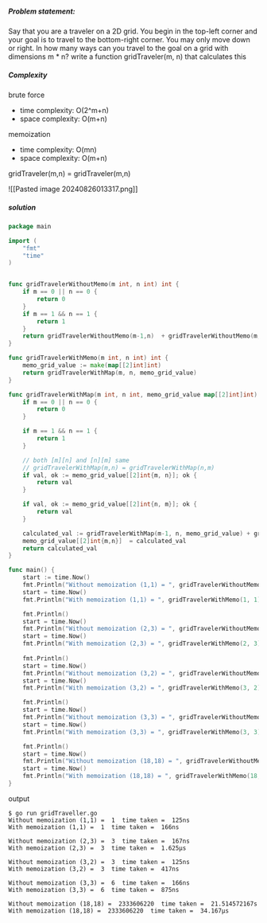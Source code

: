 ##### Problem statement:
Say that you are a traveler on a 2D grid. You begin in the top-left corner and your goal is to travel to the bottom-right corner. You may only move down or right.
In how many ways can you travel to the goal on a grid with dimensions m * n?
write a function gridTraveler(m, n) that calculates this


##### Complexity
brute force
- time complexity: O(2^m+n)
- space complexity: O(m+n)

memoization
- time complexity: O(mn)
- space complexity: O(m+n)

gridTraveler(m,n) = gridTraveler(m,n)

![[Pasted image 20240826013317.png]]


##### solution
```go
package main

import (
	"fmt"
	"time"
)


func gridTravelerWithoutMemo(m int, n int) int {
	if m == 0 || n == 0 {
		return 0
	}
	if m == 1 && n == 1 {
		return 1
	}
	return gridTravelerWithoutMemo(m-1,n)  + gridTravelerWithoutMemo(m, n-1)
}

func gridTravelerWithMemo(m int, n int) int {
	memo_grid_value := make(map[[2]int]int)
	return gridTravelerWithMap(m, n, memo_grid_value)
}

func gridTravelerWithMap(m int, n int, memo_grid_value map[[2]int]int) int {
	if m == 0 || n == 0 {
		return 0
	}

	if m == 1 && n == 1 {
		return 1
	}

	// both [m][n] and [n][m] same
	// gridTravelerWithMap(m,n) = gridTravelerWithMap(n,m)
	if val, ok := memo_grid_value[[2]int{m, n}]; ok {
		return val
	}

	if val, ok := memo_grid_value[[2]int{n, m}]; ok {
		return val
	}

	calculated_val := gridTravelerWithMap(m-1, n, memo_grid_value) + gridTravelerWithMap(m, n-1, memo_grid_value)
	memo_grid_value[[2]int{m,n}]  = calculated_val
	return calculated_val
}

func main() {
	start := time.Now()
	fmt.Println("Without memoization (1,1) = ", gridTravelerWithoutMemo(1, 1), " time taken = ", time.Since(start))
	start = time.Now()
	fmt.Println("With memoization (1,1) = ", gridTravelerWithMemo(1, 1), " time taken = ", time.Since(start))

	fmt.Println()
	start = time.Now()
	fmt.Println("Without memoization (2,3) = ", gridTravelerWithoutMemo(2, 3), " time taken = ", time.Since(start))
	start = time.Now()
	fmt.Println("With memoization (2,3) = ", gridTravelerWithMemo(2, 3), " time taken = ", time.Since(start))
	
	fmt.Println()
	start = time.Now()
	fmt.Println("Without memoization (3,2) = ", gridTravelerWithoutMemo(3, 2), " time taken = ", time.Since(start))
	start = time.Now()
	fmt.Println("With memoization (3,2) = ", gridTravelerWithMemo(3, 2), " time taken = ", time.Since(start))

	fmt.Println()
	start = time.Now()
	fmt.Println("Without memoization (3,3) = ", gridTravelerWithoutMemo(3, 3), " time taken = ", time.Since(start))
	start = time.Now()
	fmt.Println("With memoization (3,3) = ", gridTravelerWithMemo(3, 3), " time taken = ", time.Since(start))

	fmt.Println()
	start = time.Now()
	fmt.Println("Without memoization (18,18) = ", gridTravelerWithoutMemo(18, 18), " time taken = ", time.Since(start))
	start = time.Now()
	fmt.Println("With memoization (18,18) = ", gridTravelerWithMemo(18, 18), " time taken = ", time.Since(start))
}
```

output
```shell
$ go run gridTraveller.go
Without memoization (1,1) =  1  time taken =  125ns
With memoization (1,1) =  1  time taken =  166ns

Without memoization (2,3) =  3  time taken =  167ns
With memoization (2,3) =  3  time taken =  1.625µs

Without memoization (3,2) =  3  time taken =  125ns
With memoization (3,2) =  3  time taken =  417ns

Without memoization (3,3) =  6  time taken =  166ns
With memoization (3,3) =  6  time taken =  875ns

Without memoization (18,18) =  2333606220  time taken =  21.514572167s
With memoization (18,18) =  2333606220  time taken =  34.167µs
```
